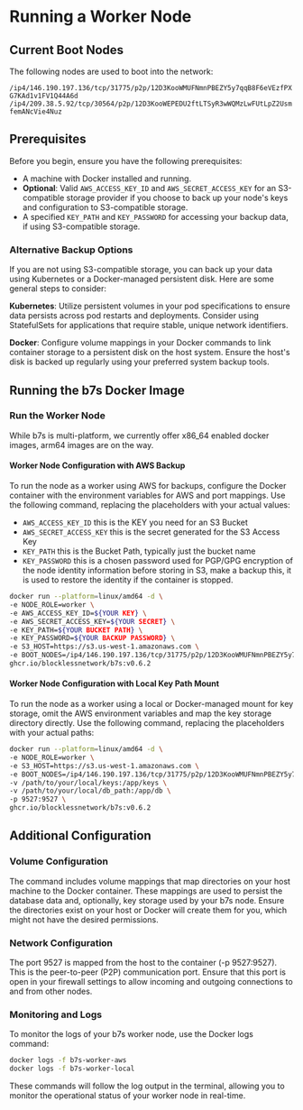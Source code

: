 # Running a Worker Node

## Current Boot Nodes
The following nodes are used to boot into the network:

`/ip4/146.190.197.136/tcp/31775/p2p/12D3KooWMUFNmnPBEZY5y7qqB8F6eVEzfPXG7KAd1v1FV1Q44A6d` 
`/ip4/209.38.5.92/tcp/30564/p2p/12D3KooWEPEDU2ftLTSyR3wWQMzLwFUtLpZ2UsmfemANcVie4Nuz`


## Prerequisites
Before you begin, ensure you have the following prerequisites:

- A machine with Docker installed and running.
- **Optional**: Valid `AWS_ACCESS_KEY_ID` and `AWS_SECRET_ACCESS_KEY` for an S3-compatible storage provider if you choose to back up your node's keys and configuration to S3-compatible storage.
- A specified `KEY_PATH` and `KEY_PASSWORD` for accessing your backup data, if using S3-compatible storage.

### Alternative Backup Options
If you are not using S3-compatible storage, you can back up your data using Kubernetes or a Docker-managed persistent disk. Here are some general steps to consider:

**Kubernetes**: Utilize persistent volumes in your pod specifications to ensure data persists across pod restarts and deployments. Consider using StatefulSets for applications that require stable, unique network identifiers.

**Docker**: Configure volume mappings in your Docker commands to link container storage to a persistent disk on the host system. Ensure the host's disk is backed up regularly using your preferred system backup tools.

## Running the b7s Docker Image
### Run the Worker Node
While b7s is multi-platform, we currently offer x86_64 enabled docker images, arm64 images are on the way.

#### Worker Node Configuration with AWS Backup
To run the node as a worker using AWS for backups, configure the Docker container with the environment variables for AWS and port mappings. Use the following command, replacing the placeholders with your actual values:

- `AWS_ACCESS_KEY_ID` this is the KEY you need for an S3 Bucket
- `AWS_SECRET_ACCESS_KEY` this is the secret generated for the S3 Access Key
- `KEY_PATH` this is the Bucket Path, typically just the bucket name
- `KEY_PASSWORD` this is a chosen password used for PGP/GPG encryption of the node identity information before storing in S3, make a backup this, it is used to restore the identity if the container is stopped.

```bash
docker run --platform=linux/amd64 -d \
-e NODE_ROLE=worker \
-e AWS_ACCESS_KEY_ID=${YOUR KEY} \
-e AWS_SECRET_ACCESS_KEY=${YOUR SECRET} \
-e KEY_PATH=${YOUR BUCKET PATH} \
-e KEY_PASSWORD=${YOUR BACKUP PASSWORD} \
-e S3_HOST=https://s3.us-west-1.amazonaws.com \
-e BOOT_NODES=/ip4/146.190.197.136/tcp/31775/p2p/12D3KooWMUFNmnPBEZY5y7qqB8F6eVEzfPXG7KAd1v1FV1Q44A6d,/ip4/45.55.105.187/tcp/30564/p2p/12D3KooWBdtoqvutid87i2FcbYAe8GgiwQorz5U5o6tmGGEEU9QR \
ghcr.io/blocklessnetwork/b7s:v0.6.2
```

#### Worker Node Configuration with Local Key Path Mount
To run the node as a worker using a local or Docker-managed mount for key storage, omit the AWS environment variables and map the key storage directory directly. Use the following command, replacing the placeholders with your actual paths:

```bash
docker run --platform=linux/amd64 -d \
-e NODE_ROLE=worker \
-e S3_HOST=https://s3.us-west-1.amazonaws.com \
-e BOOT_NODES=/ip4/146.190.197.136/tcp/31775/p2p/12D3KooWMUFNmnPBEZY5y7qqB8F6eVEzfPXG7KAd1v1FV1Q44A6d,/ip4/45.55.105.187/tcp/30564/p2p/12D3KooWBdtoqvutid87i2FcbYAe8GgiwQorz5U5o6tmGGEEU9QR \
-v /path/to/your/local/keys:/app/keys \
-v /path/to/your/local/db_path:/app/db \
-p 9527:9527 \
ghcr.io/blocklessnetwork/b7s:v0.6.2
```

## Additional Configuration
### Volume Configuration
The command includes volume mappings that map directories on your host machine to the Docker container. These mappings are used to persist the database data and, optionally, key storage used by your b7s node. Ensure the directories exist on your host or Docker will create them for you, which might not have the desired permissions.

### Network Configuration
The port 9527 is mapped from the host to the container (-p 9527:9527). This is the peer-to-peer (P2P) communication port. Ensure that this port is open in your firewall settings to allow incoming and outgoing connections to and from other nodes.

### Monitoring and Logs
To monitor the logs of your b7s worker node, use the Docker logs command:

```bash
docker logs -f b7s-worker-aws
docker logs -f b7s-worker-local
```

These commands will follow the log output in the terminal, allowing you to monitor the operational status of your worker node in real-time.
